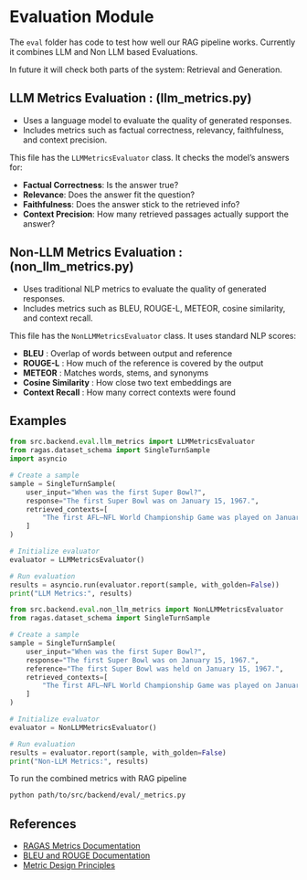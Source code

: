 # Evaluation Module

The `eval` folder has code to test how well our RAG pipeline works. Currently it combines
LLM and Non LLM based Evaluations.

In future it will check both parts of the system: Retrieval and Generation.

## **LLM Metrics Evaluation** : (llm_metrics.py)

- Uses a language model to evaluate the quality of generated responses.
- Includes metrics such as factual correctness, relevancy, faithfulness, and context precision.

This file has the `LLMMetricsEvaluator` class. It checks the model’s answers for:

- **Factual Correctness**: Is the answer true?  
- **Relevance**: Does the answer fit the question?  
- **Faithfulness**: Does the answer stick to the retrieved info?  
- **Context Precision**: How many retrieved passages actually support the answer?

## **Non-LLM Metrics Evaluation** : (non_llm_metrics.py)

- Uses traditional NLP metrics to evaluate the quality of generated responses.
- Includes metrics such as BLEU, ROUGE-L, METEOR, cosine similarity, and context recall.

This file has the `NonLLMMetricsEvaluator` class. It uses standard NLP scores:

- **BLEU** : Overlap of words between output and reference
- **ROUGE-L** : How much of the reference is covered by the output  
- **METEOR** : Matches words, stems, and synonyms
- **Cosine Similarity** : How close two text embeddings are
- **Context Recall** : How many correct contexts were found

## Examples

```python
from src.backend.eval.llm_metrics import LLMMetricsEvaluator
from ragas.dataset_schema import SingleTurnSample
import asyncio

# Create a sample
sample = SingleTurnSample(
    user_input="When was the first Super Bowl?",
    response="The first Super Bowl was on January 15, 1967.",
    retrieved_contexts=[
        "The first AFL–NFL World Championship Game was played on January 15, 1967."
    ]
)

# Initialize evaluator
evaluator = LLMMetricsEvaluator()

# Run evaluation
results = asyncio.run(evaluator.report(sample, with_golden=False))
print("LLM Metrics:", results)
```

```python
from src.backend.eval.non_llm_metrics import NonLLMMetricsEvaluator
from ragas.dataset_schema import SingleTurnSample

# Create a sample
sample = SingleTurnSample(
    user_input="When was the first Super Bowl?",
    response="The first Super Bowl was on January 15, 1967.",
    reference="The first Super Bowl was held on January 15, 1967.",
    retrieved_contexts=[
        "The first AFL–NFL World Championship Game was played on January 15, 1967."
    ]
)

# Initialize evaluator
evaluator = NonLLMMetricsEvaluator()

# Run evaluation
results = evaluator.report(sample, with_golden=False)
print("Non-LLM Metrics:", results)
```

To run the combined metrics with RAG pipeline

```bash
python path/to/src/backend/eval/_metrics.py
```

## References

- [RAGAS Metrics Documentation](https://docs.ragas.io/en/stable/concepts/metrics/available_metrics/)
- [BLEU and ROUGE Documentation](https://www.geeksforgeeks.org/understanding-bleu-and-rouge-score-for-nlp-evaluation/)
- [Metric Design Principles](https://github.com/explodinggradients/ragas/blob/main/docs/concepts/metrics/overview/index.md?utm_source=chatgpt.com)
